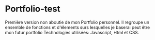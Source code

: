 # Portfolio-test

Première version non aboutie de mon Portfolio personnel. Il regroupe un ensemble de fonctions et d'élements surs lesquelles je baserai peut être mon futur portfolio
Technologies utilisées: Javascript, Html et CSS.
